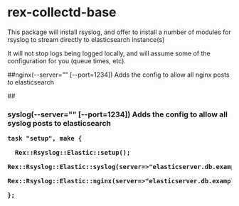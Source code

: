 # rex-collectd-base

This package will install rsyslog, and offer to install a number of modules for rsyslog to stream directly to elasticsearch instance(s)

It will not stop logs being logged locally, and will assume some of the configuration for you (queue times, etc). 


##nginx(--server="" [--port=1234])
Adds the config to allow all nginx posts to elasticsearch 

##<h3>syslog(--server="" [--port=1234])
Adds the config to allow all syslog posts to elasticsearch 


```
task "setup", make {

  Rex::Rsyslog::Elastic::setup();
  Rex::Rsyslog::Elastic::syslog(server=>"elasticserver.db.example.com",port=>"9200");
  Rex::Rsyslog::Elastic::nginx(server=>"elasticserver.db.example.com",port=>"9200");

};
```
